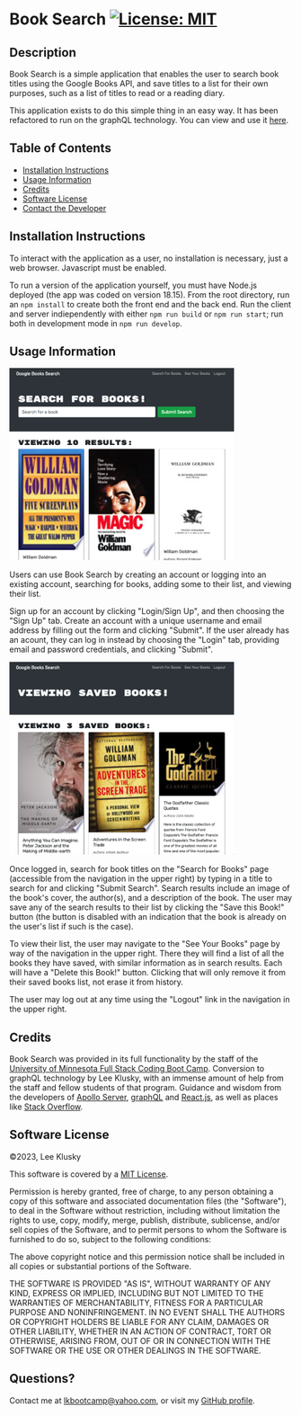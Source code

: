 # Book Search [![License: MIT](https://img.shields.io/badge/License-MIT-yellow.svg)](https://opensource.org/licenses/MIT)

## Description

Book Search is a simple application that enables the user to search book titles using the Google Books API, and save titles to a list for their own purposes, such as a list of titles to read or a reading diary.

This application exists to do this simple thing in an easy way. It has been refactored to run on the graphQL technology. You can view and use it [here](https://goog-book-search-lk.herokuapp.com).

## Table of Contents

- [Installation Instructions](#installation-instructions)
- [Usage Information](#usage-information)
- [Credits](#credits)
- [Software License](#software-license)
- [Contact the Developer](#contact-the-developer)

## Installation Instructions

To interact with the application as a user, no installation is necessary, just a web browser. Javascript must be enabled.

To run a version of the application yourself, you must have Node.js deployed (the app was coded on version 18.15). From the root directory, run an `npm install` to create both the front end and the back end. Run the client and server indiependently with either `npm run build` or `npm run start`; run both in development mode in `npm run develop`.

## Usage Information

<img src="./Assets/Book-Search-screenshot-1.png" width="400" />

Users can use Book Search by creating an account or logging into an existing account, searching for books, adding some to their list, and viewing their list.

Sign up for an account by clicking "Login/Sign Up", and then choosing the "Sign Up" tab. Create an account with a unique username and email address by filling out the form and clicking "Submit". If the user already has an acount, they can log in instead by choosing the "Login" tab, providing email and password credentials, and clicking "Submit".

<img src="./Assets/Book-Search-screenshot-2.png" width="400" />

Once logged in, search for book titles on the "Search for Books" page (accessible from the navigation in the upper right) by typing in a title to search for and clicking "Submit Search". Search results include an image of the book's cover, the author(s), and a description of the book. The user may save any of the search results to their list by clicking the "Save this Book!" button (the button is disabled with an indication that the book is already on the user's list if such is the case).

To view their list, the user may navigate to the "See Your Books" page by way of the navigation in the upper right. There they will find a list of all the books they have saved, with similar information as in search results. Each will have a "Delete this Book!" button. Clicking that will only remove it from their saved books list, not erase it from history.

The user may log out at any time using the "Logout" link in the navigation in the upper right.

## Credits

Book Search was provided in its full functionality by the staff of the [University of Minnesota Full Stack Coding Boot Camp](https://bootcamp.umn.edu/coding/). Conversion to graphQL technology by Lee Klusky, with an immense amount of help from the staff and fellow students of that program. Guidance and wisdom from the developers of [Apollo Server](https://www.apollographql.com/docs/apollo-server/), [graphQL](https://graphql.org) and [React.js](https://react.dev), as well as places like [Stack Overflow](https://www.stackoverflow.com).

## Software License

©2023, Lee Klusky

This software is covered by a [MIT License](https://opensource.org/licenses/MIT).

Permission is hereby granted, free of charge, to any person obtaining a copy of this software and associated documentation files (the "Software"), to deal in the Software without restriction, including without limitation the rights to use, copy, modify, merge, publish, distribute, sublicense, and/or sell copies of the Software, and to permit persons to whom the Software is furnished to do so, subject to the following conditions:

The above copyright notice and this permission notice shall be included in all copies or substantial portions of the Software.

THE SOFTWARE IS PROVIDED "AS IS", WITHOUT WARRANTY OF ANY KIND, EXPRESS OR IMPLIED, INCLUDING BUT NOT LIMITED TO THE WARRANTIES OF MERCHANTABILITY, FITNESS FOR A PARTICULAR PURPOSE AND NONINFRINGEMENT. IN NO EVENT SHALL THE AUTHORS OR COPYRIGHT HOLDERS BE LIABLE FOR ANY CLAIM, DAMAGES OR OTHER LIABILITY, WHETHER IN AN ACTION OF CONTRACT, TORT OR OTHERWISE, ARISING FROM, OUT OF OR IN CONNECTION WITH THE SOFTWARE OR THE USE OR OTHER DEALINGS IN THE SOFTWARE.

## Questions?

Contact me at <a href="mailto:lkbootcamp@yahoo.com">lkbootcamp@yahoo.com</a>, or visit my [GitHub profile](https://www.github.com/lkalliance).
